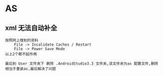 # AS

## xml 无法自动补全

    按照网上搜到的资料
        File -> Incalidate Caches / Restart
        File -> Power Save Mode
    以上2个都不起作用

    最后到 User 文件夹下 删除 .AndroidStudio3.3 文件夹,该文件夹为as 配置文件,删除相当于重装as,最后解决了问题

